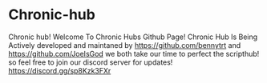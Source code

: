 # Chronic-hub
Chronic hub!
Welcome To Chronic Hubs Github Page!
Chronic Hub Is Being Actively developed and maintaned by 
https://github.com/bennytrt and https://github.com/JoeIsGod 
we both take our time to perfect the scripthub! so feel free to join our discord server for updates! https://discord.gg/sp8Kzk3FXr

